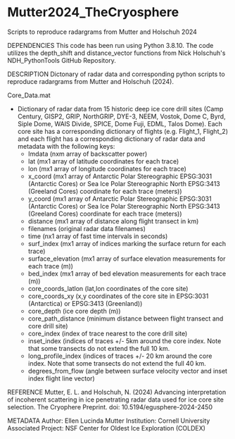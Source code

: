 # Mutter2024_TheCryosphere
Scripts to reproduce radargrams from Mutter and Holschuh 2024 

DEPENDENCIES
This code has been run using Python 3.8.10. The code utilizes the depth_shift and distance_vector functions from Nick Holschuh's NDH_PythonTools GitHub Repository. 

DESCRIPTION
Dictonary of radar data and corresponding python scripts to reproduce radargrams from Mutter and Holschuh (2024).

Core_Data.mat
  - Dictionary of radar data from 15 historic deep ice core drill sites (Camp Century, GISP2, GRIP, NorthGRIP, DYE-3, NEEM, Vostok, Dome C, Byrd, Siple Dome, WAIS Divide, SPICE, Dome Fuji, EDML, Talos Dome). Each core site has a corresponding dictionary of flights (e.g. Flight_1, Flight_2) and each flight has a corresponding dictionary of radar data and metadata with the following keys:
      - Imdata (nxm array of backscatter power)
      - lat (mx1 array of latitude coordinates for each trace)
      - lon (mx1 array of longitude coordinates for each trace)
      - x_coord (mx1 array of Antarctic Polar Stereographic EPSG:3031 (Antarctic Cores) or Sea Ice Polar Stereographic North EPSG:3413 (Greeland Cores) coordinate for each trace (meters))
      - y_coord (mx1 array of Antarctic Polar Stereographic EPSG:3031 (Antarctic Cores) or Sea Ice Polar Stereographic North EPSG:3413 (Greeland Cores) coordinate for each trace (meters))
      - distance (mx1 array of distance along flight transect in km)
      - filenames (original radar data filenames)
      - time (nx1 array of fast time intervals in seconds)
      - surf_index (mx1 array of indices marking the surface return for each trace)
      - surface_elevation (mx1 array of surface elevation measurements for each trace (m))
      - bed_index (mx1 array of bed elevation measurements for each trace (m))
      - core_coords_latlon (lat,lon coordinates of the core site)
      - core_coords_xy (x,y coordinates of the core site in EPSG:3031 (Antarctica) or EPSG:3413 (Greenland))
      - core_depth (ice core depth (m))
      - core_path_distance (minimum distance between flight transect and core drill site)
      - core_index (index of trace nearest to the core drill site) 
      - inset_index (indices of traces +/- 5km around the core index. Note that some transects do not extend the full 10 km. 
      - long_profile_index (indices of traces +/- 20 km around the core index. Note that some transects do not extend the full 40 km. 
      - degrees_from_flow (angle between surface velocity vector and inset index flight line vector) 

REFERENCE
Mutter, E. L. and Holschuh, N. (2024) Advancing interpretation of incoherent scattering in ice penetrating radar data used for ice core site selection. The Cryophere Preprint. doi: 10.5194/egusphere-2024-2450

METADATA
Author: Ellen Lucinda Mutter
Institution: Cornell University
Associated Project: NSF Center for Oldest Ice Exploration (COLDEX)
